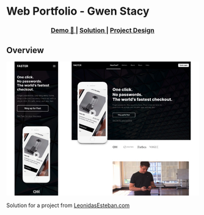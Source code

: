 # Web Portfolio - Gwen Stacy

<div align="center">
  <h3>
    <a href="https://fabiola29298.github.io/prototipo-faster/">
      Demo 📱
    </a>
    <span> | </span>
    <a href="https://github.com/fabiola29298/prototipo-faster">
      Solution
    </a>
    <span> | </span>
    <a href="https://leonidasesteban.com/proyectos/faster">
      Project Design
    </a>
  </h3>
</div>

## Overview

![screenshot-faster](/img/frame.jpg)


Solution for a project from [LeonidasEsteban.com](https://leonidasesteban.com/proyectos)